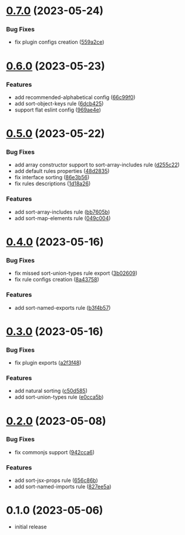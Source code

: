 # [0.7.0](https://github.com/azat-io/eslint-plugin-perfectionist/compare/v0.6.0...v0.7.0) (2023-05-24)


### Bug Fixes

* fix plugin configs creation ([559a2ce](https://github.com/azat-io/eslint-plugin-perfectionist/commit/559a2ce4ba482520d0254ac4934e8d08dde8626e))



# [0.6.0](https://github.com/azat-io/eslint-plugin-perfectionist/compare/v0.5.0...v0.6.0) (2023-05-23)


### Features

* add recommended-alphabetical config ([66c99f0](https://github.com/azat-io/eslint-plugin-perfectionist/commit/66c99f04508748259ff527ff1a6ac2f89389768c))
* add sort-object-keys rule ([6dcb425](https://github.com/azat-io/eslint-plugin-perfectionist/commit/6dcb4258ca8e47894a4130c04dfc2f3a0556a6c9))
* support flat eslint config ([969ae4e](https://github.com/azat-io/eslint-plugin-perfectionist/commit/969ae4e39a6f04d7208acfc058fc2917c11625db))



# [0.5.0](https://github.com/azat-io/eslint-plugin-perfectionist/compare/v0.4.0...v0.5.0) (2023-05-22)


### Bug Fixes

* add array constructor support to sort-array-includes rule ([d255c22](https://github.com/azat-io/eslint-plugin-perfectionist/commit/d255c2269b6ae6579d88f9b0733a4c655a90cb88))
* add default rules properties ([48d2835](https://github.com/azat-io/eslint-plugin-perfectionist/commit/48d2835997043de9759f82e361cd8cae1071514b))
* fix interface sorting ([86e3b56](https://github.com/azat-io/eslint-plugin-perfectionist/commit/86e3b56c94c4643a3089b4066923f1d962025b04))
* fix rules descriptions ([1d18a26](https://github.com/azat-io/eslint-plugin-perfectionist/commit/1d18a263a40249680a4e8a460b72a27936f0e4ca))


### Features

* add sort-array-includes rule ([bb7605b](https://github.com/azat-io/eslint-plugin-perfectionist/commit/bb7605bea228b7487093c914fc0b2677b242259d))
* add sort-map-elements rule ([049c004](https://github.com/azat-io/eslint-plugin-perfectionist/commit/049c0044c7444f8c8f955ae638887f21284ce1e9))



# [0.4.0](https://github.com/azat-io/eslint-plugin-perfectionist/compare/v0.3.0...v0.4.0) (2023-05-16)


### Bug Fixes

* fix missed sort-union-types rule export ([3b02609](https://github.com/azat-io/eslint-plugin-perfectionist/commit/3b026099d9bd71db4796cfdef49419e8f46d7d47))
* fix rule configs creation ([8a43758](https://github.com/azat-io/eslint-plugin-perfectionist/commit/8a437587e0dc306b923d86275c2696f5841464ae))


### Features

* add sort-named-exports rule ([b3f4b57](https://github.com/azat-io/eslint-plugin-perfectionist/commit/b3f4b57b97fa53996f07ad6ec73f61da2a3d2490))



# [0.3.0](https://github.com/azat-io/eslint-plugin-perfectionist/compare/v0.2.0...v0.3.0) (2023-05-16)


### Bug Fixes

* fix plugin exports ([a2f3f48](https://github.com/azat-io/eslint-plugin-perfectionist/commit/a2f3f488b26e672c2540d3c905cea929090e3740))


### Features

* add natural sorting ([c50d585](https://github.com/azat-io/eslint-plugin-perfectionist/commit/c50d58599e55e70aa2ebf81fc42b74a423585055))
* add sort-union-types rule ([e0cca5b](https://github.com/azat-io/eslint-plugin-perfectionist/commit/e0cca5bac26eb3b4c157072c1f779840750ec4e8))



# [0.2.0](https://github.com/azat-io/eslint-plugin-perfectionist/compare/v0.1.0...v0.2.0) (2023-05-08)


### Bug Fixes

* fix commonjs support ([942cca6](https://github.com/azat-io/eslint-plugin-perfectionist/commit/942cca6a6dea68c065f0ef600f71d6b1906e9e11))


### Features

* add sort-jsx-props rule ([656c86b](https://github.com/azat-io/eslint-plugin-perfectionist/commit/656c86b66ae881ecaca64a7526397de497dd0686))
* add sort-named-imports rule ([827ee5a](https://github.com/azat-io/eslint-plugin-perfectionist/commit/827ee5a97abc68bb48dd3f08d2d00b4dffa0c7f1))



# 0.1.0 (2023-05-06)

* initial release
